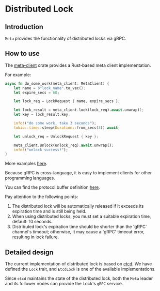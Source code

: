 # Distributed Lock

## Introduction

`Meta` provides the functionality of distributed locks via gRPC.

## How to use

The [meta-client][1] crate provides a Rust-based meta client implementation.

[1]: https://github.com/GreptimeTeam/greptimedb/tree/develop/src/meta-client

For example:

```rust
async fn do_some_work(meta_client: MetaClient) {
    let name = b"lock_name".to_vec();
    let expire_secs = 60;

    let lock_req = LockRequest { name, expire_secs };

    let lock_result = meta_client.lock(lock_req).await.unwrap();
    let key = lock_result.key;

    info!("do some work, take 3 seconds");
    tokio::time::sleep(Duration::from_secs(3)).await;

    let unlock_req = UnlockRequest { key };

    meta_client.unlock(unlock_req).await.unwrap();
    info!("unlock success!");
}
```

More examples [here][2].

[2]: https://github.com/GreptimeTeam/greptimedb/blob/develop/src/meta-client/examples/lock.rs

Because gRPC is cross-language, it is easy to implement clients for other programming languages.

You can find the protocol buffer definition [here][3].

[3]: https://github.com/GreptimeTeam/greptime-proto/blob/main/proto/greptime/v1/meta/lock.proto

Pay attention to the following points:

1. The distributed lock will be automatically released if it exceeds its expiration time and is still being held.
2. When using distributed locks, you must set a suitable expiration time, default: 10 seconds.
3. Distributed lock's expiration time should be shorter than the 'gRPC' channel's timeout; otherwise, it may cause a 'gRPC' timeout error, resulting in lock failure.

## Detailed design

The current implementation of distributed lock is based on [etcd][4]. We have defined the `Lock` trait, and `EtcdLock` is one of the available implementations.

[4]: https://etcd.io/docs/v3.5/dev-guide/api_concurrency_reference_v3/

Since `etcd` maintains the state of the distributed lock, both the `Meta` leader and its follower nodes can provide the Lock's `gRPC` service.
